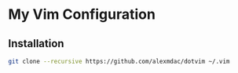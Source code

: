 # My Vim Configuration

## Installation

```bash
git clone --recursive https://github.com/alexmdac/dotvim ~/.vim
```
